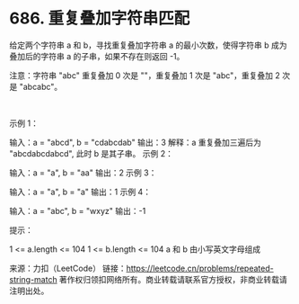 # 686. 重复叠加字符串匹配

给定两个字符串 a 和 b，寻找重复叠加字符串 a 的最小次数，使得字符串 b 成为叠加后的字符串 a 的子串，如果不存在则返回 -1。

注意：字符串 "abc" 重复叠加 0 次是 ""，重复叠加 1 次是 "abc"，重复叠加 2 次是 "abcabc"。

 

示例 1：

输入：a = "abcd", b = "cdabcdab"
输出：3
解释：a 重复叠加三遍后为 "abcdabcdabcd", 此时 b 是其子串。
示例 2：

输入：a = "a", b = "aa"
输出：2
示例 3：

输入：a = "a", b = "a"
输出：1
示例 4：

输入：a = "abc", b = "wxyz"
输出：-1
 

提示：

1 <= a.length <= 104
1 <= b.length <= 104
a 和 b 由小写英文字母组成

来源：力扣（LeetCode）
链接：https://leetcode.cn/problems/repeated-string-match
著作权归领扣网络所有。商业转载请联系官方授权，非商业转载请注明出处。